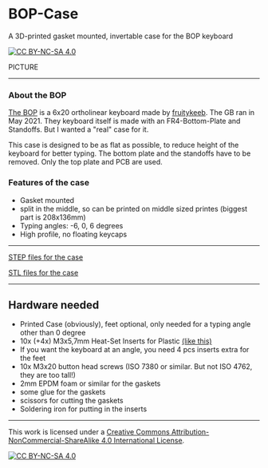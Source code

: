 # BOP-Case
A 3D-printed gasket mounted, invertable case for the BOP keyboard

[![CC BY-NC-SA 4.0][cc-by-nc-sa-shield]][cc-by-nc-sa]

PICTURE


---
### About the BOP

[The BOP](https://github.com/blewis308/BOP-Keyboard) is a 6x20 ortholinear keyboard made by [fruitykeeb](https://www.fruitykeeb.xyz). The GB ran in May 2021. They keyboard itself is made with an FR4-Bottom-Plate and Standoffs. But I wanted a "real" case for it.

This case is designed to be as flat as possible, to reduce height of the keyboard for better typing. The bottom plate and the standoffs have to be removed. Only the top plate and PCB are used.

### Features of the case
- Gasket mounted
- split in the middle, so can be printed on middle sized printes (biggest part is 208x136mm)
- Typing angles: -6, 0, 6 degrees
- High profile, no floating keycaps

---

[STEP files for the case](step/)

[STL files for the case](stl/)

---
## Hardware needed
- Printed Case (obviously), feet optional, only needed for a typing angle other than 0 degree
- 10x (+4x) M3x5,7mm Heat-Set Inserts for Plastic [(like this)](https://www.mcmaster.com/threaded-inserts/heat-set-inserts-for-plastic-7/thread-type~metric/)
- If you want the keyboard at an angle, you need 4 pcs inserts extra for the feet
- 10x M3x20 button head screws (ISO 7380 or similar. But not ISO 4762, they are too tall!) 
- 2mm EPDM foam or similar for the gaskets
- some glue for the gaskets
- scissors for cutting the gaskets
- Soldering iron for putting in the inserts

---

This work is licensed under a
[Creative Commons Attribution-NonCommercial-ShareAlike 4.0 International License][cc-by-nc-sa].

[![CC BY-NC-SA 4.0][cc-by-nc-sa-image]][cc-by-nc-sa]

[cc-by-nc-sa]: http://creativecommons.org/licenses/by-nc-sa/4.0/
[cc-by-nc-sa-image]: https://licensebuttons.net/l/by-nc-sa/4.0/88x31.png
[cc-by-nc-sa-shield]: https://img.shields.io/badge/License-CC%20BY--NC--SA%204.0-lightgrey.svg
